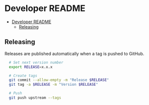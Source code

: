 # Developer README

- [Developer README](#developer-readme)
  - [Releasing](#releasing)


## Releasing

Releases are published automatically when a tag is pushed to GitHub.

```bash
  # Set next version number
  export RELEASE=x.x.x

  # Create tags
  git commit --allow-empty -m "Release $RELEASE"
  git tag -a $RELEASE -m "Version $RELEASE"

  # Push
  git push upstream --tags
```